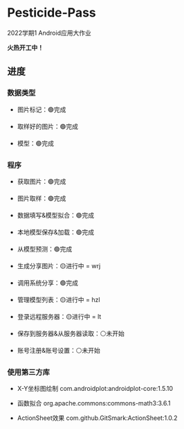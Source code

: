 # Pesticide-Pass
2022学期1 Android应用大作业

**火热开工中！**

## 进度

### 数据类型

- 图片标记：🟢完成

- 取样好的图片：🟢完成

- 模型：🟢完成

### 程序

- 获取图片：🟢完成

- 图片取样：🟢完成

- 数据填写&模型拟合：🟢完成

- 本地模型保存&加载：🟢完成

- 从模型预测：🟢完成

- 生成分享图片：🟡进行中 = wrj

- 调用系统分享：🟢完成

- 管理模型列表：🟡进行中 = hzl

- 登录远程服务器：🟡进行中 = lt

- 保存到服务器&从服务器读取：⚪未开始

- 账号注册&账号设置：⚪未开始

### 使用第三方库

- X-Y坐标图绘制 com.androidplot:androidplot-core:1.5.10

- 函数拟合 org.apache.commons:commons-math3:3.6.1

- ActionSheet效果 com.github.GitSmark:ActionSheet:1.0.2